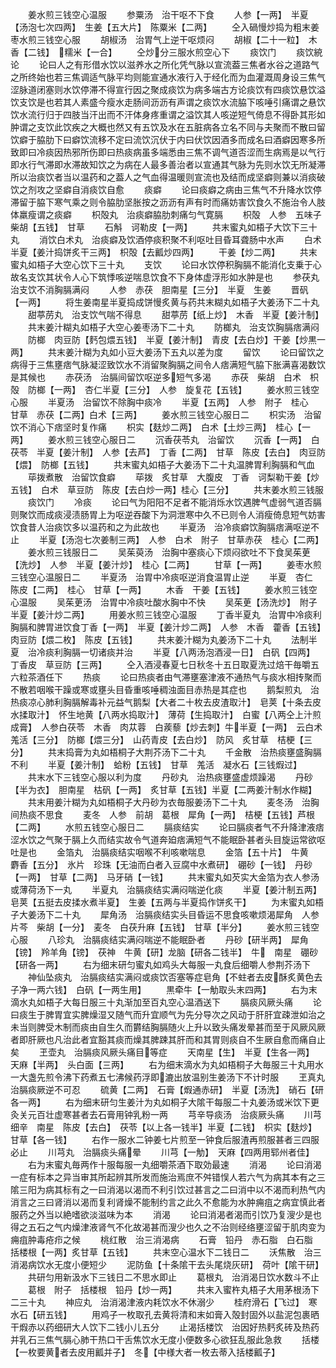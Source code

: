 <!-- { "loadSidebar": true } -->
　　姜水煎三钱空心温服
　　参粟汤　治干呕不下食
　　人参【一两】　半夏【汤泡七次四两】　生姜【五大片】　陈粟米【二两】
　　仝入碢慢炒捣为粗末姜枣水煎三钱空心服
　　胡椒汤　治胃气上逆干呕烦闷
　　胡椒【二十一粒】　木香【二钱】　糯米【一合】
　　仝炒分三服水煎空心下
　　痰饮门
　　痰饮綂论
　　论曰人之有形借水饮以滋养水之所化凭气脉以宣流葢三焦者水谷之道路气之所终始也若三焦调适气脉平均则能宣通水液行入于经化而为血灌溉周身设三焦气涩脉道闭塞则水饮停滞不得宣行因之聚成痰饮为病多端古方论痰饮有四痰饮悬饮溢饮支饮是也若其人素盛今瘦水走肠间沥沥有声谓之痰饮水流脇下咳唾引痛谓之悬饮饮水流行归于四肢当汗出而不汗体身疼重谓之溢饮其人咳逆短气倚息不得卧其形如肿谓之支饮此饮疾之大概也然又有五饮及水在五脏病各立名不同与夫聚而不散曰留饮癖于脇肋下曰癖饮流移不定曰流饮沉伏于内曰伏饮因酒多而成名曰酒癖因寒多所致即曰冷痰因热邪所伤即曰热痰病虽多端悉由三焦不调气道否涩而生病焉是以气行即水行气滞即水滞故知饮之为病在人最多善治者以宣通其气脉为先则水饮无所凝滞所以治痰饮者当以温药和之葢人之气血得温暖则宣流也及结而成坚癖则兼以消痰破饮之剂攻之坚癖自消痰饮自愈
　　痰癖
　　论曰痰癖之病由三焦气不升降水饮停滞留于脇下寒气乘之则令脇肋坚胀按之沥沥有声有时而痛妨害饮食久不施治令人肢体羸瘦谓之痰癖
　　枳殻丸　治痰癖脇肋刺痛匀气寛膈
　　枳殻　人参　五味子　柴胡【五钱】　甘草
　　石斛　诃勒皮【一两】
　　共末蜜丸如梧子大饮下三十丸
　　消饮白术丸　治痰癖及饮酒停痰积聚不利呕吐目昏耳聋肠中水声
　　白术　半夏【姜汁捣饼炙干三两】　枳殻【去瓤炒四两】
　　干姜【炒二两】
　　共末蜜丸如梧子大空心饮下三十丸
　　支饮
　　论曰水饮停积胸膈不能消化支乗于心故名支饮其状令人心下筑悸咳逆喘息饮食不下身体虚浮形如水肿是也
　　参茯丸　治支饮不消胸膈满闷
　　人参　赤茯　胆南星【三分】　半夏　生姜
　　晋矾【一两】
　　将生姜南星半夏捣成饼慢炙黄与药共末糊丸如梧子大姜汤下二十丸
　　甜葶苈丸　治支饮气喘不得息
　　甜葶苈【纸上炒】　木香　半夏【姜汁制】
　　共末姜汁糊丸如梧子大空心姜枣汤下二十丸
　　防榔丸　治支饮胸膈痞满闷
　　防榔　肉豆防【麫包煨五钱】　半夏【姜汁制】　青皮【去白炒】干姜【炒黒一两】
　　共末姜汁糊为丸如小豆大姜汤下五丸以差为度
　　留饮
　　论曰留饮之病得于三焦壅痞气脉凝涩致饮水不消留聚胸膈之间令人痞满短气脇下胀满喜渴数饮是其候也
　　赤茯汤　治膈间留饮呕逆多短气多渴
　　赤茯　柴胡　白术　枳殻　防榔【一两】　杏仁半夏【三分】　人参　旋复花【五钱】
　　姜水煎三钱空心服
　　半夏汤　治留饮不除胸中痰冷
　　半夏【五两】　人参　附子　桂心　甘草　赤茯【二两】白术【三两】
　　姜水煎三钱空心服日二
　　枳实汤　治留饮不消心下痞坚时复作痛
　　枳实【麸炒二两】　白术【土炒三两】　桂心【一两】
　　姜水煎三钱空心服日二
　　沉香茯苓丸　治留饮
　　沉香【一两】　白茯苓　半夏【姜汁制】　人参【去芦】　丁香【二两】　甘草　陈皮【去白】　肉豆防【煨】　防榔【五钱】
　　共末蜜丸如梧子大姜汤下二十丸温脾胃利胸膈和气血
　　荜拨煮散　治留饮食癖
　　荜拨　炙甘草　大腹皮　丁香　诃梨勒干姜【炒五钱】　白术　草豆防　陈皮【去白炒一两】桂心【三分】
　　共末姜水煎三钱服
　　痰饮门
　　冷痰
　　论曰气为阳阳不足者不能消烁水饮遇脾气虚弱气道否膈则聚饮而成痰浸渍肠胃上为呕逆吞酸下为洞泄寒中久不已则令人消瘦倚息短气妨害饮食昔人治痰饮多以温药和之为此故也
　　半夏汤　治冷痰癖饮胸膈痞满呕逆不止
　　半夏【汤泡七次姜制三两】　人参　白术　附子　甘草赤茯　桂心【二两】
　　姜水煎三钱服日二
　　吴茱萸汤　治胸中塞痰心下烦闷欲吐不下食吴茱茰【洗炒】　人参　半夏【姜汁炒】　桂心【二两】
　　甘草【一两】
　　姜枣水煎三钱空心温服日二
　　半夏汤　治胃中冷痰呕逆消食温胃止逆
　　半夏　杏仁　陈皮【二两】　桂心　甘草【一两】
　　木香　干姜【五钱】
　　姜水煎三钱空心温服
　　吴茱茰汤　治胃中冷痰吐酸水胸中不快
　　吴茱茰【汤洗炒】　附子　半夏【姜汁炒二两】
　　用姜水煎三钱空心温服
　　丁香半夏丸　治胃中冷痰利胸膈和脾胃进饮食丁香【一两】　半夏【姜汁炒二两】　人参　木香　藿香【五钱】肉豆防【煨二枚】　陈皮【五钱】
　　共末姜汁糊为丸姜汤下二十丸
　　法制半夏　治冷痰利胸膈一切诸痰并治
　　半夏【八两汤泡酒浸一日】　白矾【四两】　丁香皮　草豆防【三两】
　　仝入酒浸春夏七日秋冬十五日取夏洗过焙干毎嚼五六粒茶酒任下
　　热痰
　　论曰热痰者由气滞壅塞津液不通热气与痰水相抟聚而不散若咽喉干躁或寒或壅头目昏重咳唾稠浊面目赤热是其症也
　　鹅梨煎丸　治热痰凉心肺利胸膈解毒补元益气鹅梨【大者二十枚去皮渣取汁】　皂荚【十条去皮水揉取汁】　怀生地黄【八两水捣取汁】　薄荷【生捣取汁】　白蜜【八两仝上汁煎成膏】　人参白茯苓　木香　肉苁蓉　白蒺藜【炒去刺】牛半夏【一两】　云白术　羗活【三分】　防榔【煨三分】　山药青皮【去白炒】　防风　炙甘草　桔梗【三分】
　　共末捣膏为丸如梧桐子大荆芥汤下二十丸
　　千金散　治热痰壅盛胸膈不利
　　半夏【姜汁制】　蛤粉【五钱】　甘草　羗活　凝水石【三钱煆过】
　　共末水下三钱空心服以利为度
　　丹砂丸　治热痰壅盛虚烦躁渴
　　丹砂【半为衣】　胆南星　枯矾【一两】　炙甘草【五钱】半夏【二两姜汁制水作糊】
　　共末用姜汁糊为丸如梧桐子大丹砂为衣毎服姜汤下二十丸
　　麦冬汤　治胸间热痰不思食
　　麦冬　人参　前胡　葛根　犀角【一两】　桔梗【五钱】芦根【二两】
　　水煎五钱空心服日二
　　膈痰结实
　　论曰膈痰者气不升降津液痞涩水饮之气聚于膈上久而结实故令气道奔廹痞满短气不能眠卧甚者头目旋运常欲呕吐是也
　　金箔丸　治膈痰结实咽喉不利咳嗽喘息
　　金箔【五十片】　牛黄　麝香【五分】　氷片　珍珠【无油而白者入豆腐中水煮研】　硼砂【一钱】　丹砂【一两】　甘草【二两】　马牙硝【一钱】
　　共末蜜丸如芡实大金箔为衣人参汤或薄荷汤下一丸
　　半夏丸　治膈痰结实满闷喘逆化痰
　　半夏【姜汁制五两】　皂荚【五挺去皮揉水煮半夏】　生姜【五两与半夏捣作饼炙干】
　　为末蜜丸如梧子大姜汤下二十丸
　　犀角汤　治膈痰结实头目昏运不思食咳嗽烦渴犀角　人参　片芩　柴胡【一分】　麦冬　白茯升麻【五钱】　甘草【半分】
　　姜水煎三钱空心服
　　八珍丸　治膈痰结实满闷喘逆不能眠卧者
　　丹砂【研半两】　犀角【镑】　羚羊角【镑】　茯神　牛黄【研】龙脑【研各二钱半】　牛　南星　硼砂【研各一两】
　　右为细末研匀蜜丸如鸡头大每服一丸食后细嚼人参荆芥汤下
　　神仙坠痰丸　治膈痰结实满闷或痰饮否塞等症皂角【不蛀者去皮酥炙黄色去子净一两六钱】　白矾【一两生用】
　　黒牵牛【一觔取头末四两】
　　右为末滴水丸如梧子大每日服三十丸渐加至百丸空心温酒送下
　　膈痰风厥头痛
　　论曰痰生于脾胃宜实脾燥湿又随气而升宜顺气为先分导次之风动于肝肝宜疎泄如治之未当则脾受木制而痰由自生久而欝结胸膈随火上升以致头痛发晕甚而至于风厥风厥者即肝厥也凡治此者宜豁其痰而燥其脾踈其肝而和其胃则痰自不生厥自愈而痛自止矣
　　玊壶丸　治膈痰风厥头痛目等症
　　天南星【生】　半夏【生各一两】　天麻【半两】　头白面【三两】
　　右为细末滴水为丸如梧桐子大毎服三十丸用水一大盏先煎令沸下药煮五七沸候药浮即漉出放温别生姜汤下不计时服
　　玊真丸　治膈痰厥逆不可忍
　　硫黄【二两】　石膏【煆通赤研】　半夏【汤洗】　硝石【研各一两】
　　右为细末研匀生姜汁为丸如桐子大隂干每服二十丸姜汤或米饮下更灸关元百壮虚寒甚者去石膏用钟乳粉一两
　　芎辛导痰汤　治痰厥头痛
　　川芎　细辛　南星　陈皮【去白】　茯苓【以上各一钱半】半夏【二钱】　枳实【麸炒】　甘草【各一钱】
　　右作一服水二钟姜七片煎至一钟食后服渣再煎服甚者三四服必止
　　川芎丸　治膈痰头痛晕
　　川芎【一觔】　天麻【四两用郓州者佳】
　　右为末蜜丸毎两作十服每服一丸细嚼茶酒下取効最速
　　消渴
　　论曰消渴一症有标本之异当审其所起辨其所发而施治焉庶不舛错悮人若六气为病其本有之三隂三阳为病其标有之一曰消渴以渴而不利引饮过甚言之二曰消中以不渴而利热气内消言之三曰肾消以渴而复利肾燥不能制约言之此久不愈能为水肿痈疽之病宜慎此者服药之外当以絶嗜欲淡滋味为本
　　消渴
　　论曰消渴者渴而引饮乃复溲少是也得之五石之气内燥津液肾气不化故渴甚而溲少也久之不治则经络壅涩留于肌肉变为痈疽肿毒疮疖之候
　　桃红散　治三消渴病
　　石膏　铅丹　赤石脂　白石脂　括楼根【一两】炙甘草【五钱】
　　共末空心温水下二钱日二
　　沃焦散　治三消渴病饮水无度小便短少
　　泥防鱼【十条隂干去头尾烧灰研】　荷叶【隂干研】
　　共研匀用新汲水下三钱日二不思水即止
　　葛根丸　治消渴日饮水数斗不止
　　葛根　附子　括楼根　铅丹【炒一两】
　　共末入蜜杵丸梧子大用茅根汤下二三十丸
　　神应丸　治消渴津液内耗饮水不休溺少
　　桂府滑石【飞过】　寒水石【研五钱】
　　用鸡子一枚取孔去黄将清和末如膏入殻封固外以盐泥包裹晒干煆赤以药细研大人饮下二钱小儿五分
　　止渴括楼饮　治因好热麫炙砖及热药并乳石三焦气膈心肺干热口干舌焦饮水无度小便数多心欲狂乱服此急救
　　括楼【一枚要黄者去皮用瓤并子】　冬【中様大者一枚去蒂入括楼瓤子】
